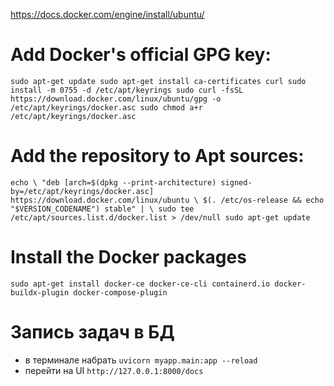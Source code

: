 https://docs.docker.com/engine/install/ubuntu/

# Add Docker's official GPG key:
`sudo apt-get update
sudo apt-get install ca-certificates curl
sudo install -m 0755 -d /etc/apt/keyrings
sudo curl -fsSL https://download.docker.com/linux/ubuntu/gpg -o /etc/apt/keyrings/docker.asc
sudo chmod a+r /etc/apt/keyrings/docker.asc`

# Add the repository to Apt sources:
`echo \
  "deb [arch=$(dpkg --print-architecture) signed-by=/etc/apt/keyrings/docker.asc] https://download.docker.com/linux/ubuntu \
  $(. /etc/os-release && echo "$VERSION_CODENAME") stable" | \
  sudo tee /etc/apt/sources.list.d/docker.list > /dev/null
sudo apt-get update`

# Install the Docker packages
`sudo apt-get install docker-ce docker-ce-cli containerd.io docker-buildx-plugin docker-compose-plugin`

# Запись задач в БД
- в терминале набрать `uvicorn myapp.main:app --reload`
- перейти на UI `http://127.0.0.1:8000/docs`
